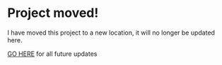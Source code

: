 # Project moved!

I have moved this project to a new location, it will no longer be updated here.

[GO HERE](https://github.com/thecoshman/d-idea) for all future updates
